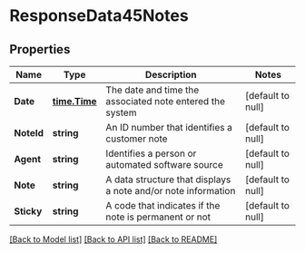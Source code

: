 # ResponseData45Notes

## Properties
Name | Type | Description | Notes
------------ | ------------- | ------------- | -------------
**Date** | [**time.Time**](time.Time.md) | The date and time the associated note entered the system | [default to null]
**NoteId** | **string** | An ID number that identifies a customer note | [default to null]
**Agent** | **string** | Identifies a person or automated software source | [default to null]
**Note** | **string** | A data structure that displays a note and/or note information | [default to null]
**Sticky** | **string** | A code that indicates if the note is permanent or not | [default to null]

[[Back to Model list]](../README.md#documentation-for-models) [[Back to API list]](../README.md#documentation-for-api-endpoints) [[Back to README]](../README.md)

